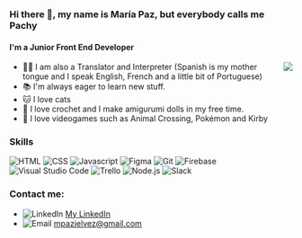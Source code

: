 ### Hi there 👋, my name is María Paz, but everybody calls me Pachy
#### I'm a Junior Front End Developer
<img src=https://media.giphy.com/media/E6jscXfv3AkWQ/giphy.gif align = "right">

- 🙋‍♀️ I am also a Translator and Interpreter (Spanish is my mother tongue and I speak English, French and a little bit of Portuguese)
- 📚 I'm always eager to learn new stuff. 
- 🐱 I love cats
- 🧶 I love crochet and I make amigurumi dolls in my free time.
- 👾 I love videogames such as Animal Crossing, Pokémon and Kirby


### Skills 

![HTML](https://img.icons8.com/color/48/000000/html-5--v1.png) ![CSS](https://img.icons8.com/color/48/000000/css3.png) ![Javascript](https://img.icons8.com/color/48/000000/javascript--v1.png) ![Figma](https://img.icons8.com/color/48/000000/figma--v1.png) ![Git](https://img.icons8.com/color/48/000000/git.png) ![Firebase](https://img.icons8.com/color/48/000000/firebase.png) ![Visual Studio Code](https://img.icons8.com/color/48/000000/visual-studio-code-2019.png) ![Trello](https://img.icons8.com/color/48/000000/trello.png) ![Node.js](https://img.icons8.com/fluency/48/000000/node-js.png) ![Slack](https://img.icons8.com/color/48/000000/slack-new.png)


### Contact me:
  - ![LinkedIn](https://img.icons8.com/color/48/000000/linkedin.png) [My LinkedIn](www.linkedin.com/in/mpazjelvez)
  - ![Email](https://img.icons8.com/color/48/000000/email.png) mpazjelvez@gmail.com


